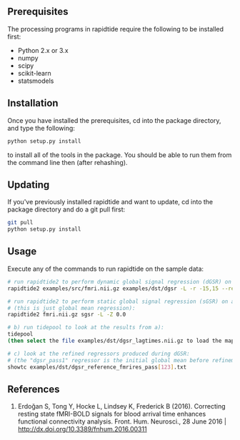 Prerequisites
-------------

The processing programs in rapidtide require the following to be installed first:

* Python 2.x or 3.x
* numpy
* scipy
* scikit-learn
* statsmodels

Installation
------------

Once you have installed the prerequisites, cd into the package directory, and type the following:
```bash
python setup.py install
```
to install all of the tools in the package.  You should be able to run them from the command line
then (after rehashing).

Updating
--------

If you've previously installed rapidtide and want to update, cd into the package directory and do a git pull first:
```bash
git pull
python setup.py install
```


Usage
------------

Execute any of the commands to run rapidtide on the sample data:

```bash
# run rapidtide2 to perform dynamic global signal regression (dGSR) on an fMRI file[1]:
rapidtide2 examples/src/fmri.nii.gz examples/dst/dgsr -L -r -15,15 --refinepasses=3

# run rapidtide2 to perform static global signal regression (sGSR) on an fMRI file[1] 
# (this is just global mean regression):
rapidtide2 fmri.nii.gz sgsr -L -Z 0.0

# b) run tidepool to look at the results from a):
tidepool
(then select the file examples/dst/dgsr_lagtimes.nii.gz to load the maps)

# c) look at the refined regressors produced during dGSR:
# (the "dgsr_pass1" regressor is the initial global mean before refinement)
showtc examples/dst/dgsr_reference_fmrires_pass[123].txt
```

References
----------
1) Erdoğan S, Tong Y, Hocke L, Lindsey K, Frederick B (2016). Correcting
	resting state fMRI-BOLD signals for blood arrival time enhances
	functional connectivity analysis. Front. Hum. Neurosci., 28 June 2016
	| http://dx.doi.org/10.3389/fnhum.2016.00311
